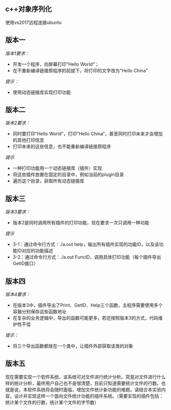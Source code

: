## c++对象序列化
使用vs2017远程连接ubuntu

## 版本一
_版本1要求：_
* 开发一个程序，向屏幕打印“Hello World”；
* 在不重新编译链接原程序的前提下，将打印的文字改为“Hello China”

_提示：_
* 使用动态链接库实现打印功能

## 版本二
_版本2要求：_
* 同时要打印“Hello World”，打印“Hello China”，甚至同时打印未来才会增加的其他打印信息
* 打印未来的这些信息，也不能重新编译链接原程序

_提示_
* 一种打印功能用一个动态链接库（插件）实现
* 将这些插件放置在固定的目录中，例如当前的plugin目录
* 遍历这个目录，获取所有动态链接库

## 版本三
_版本3要求：_
* 版本2是同时调用所有插件的打印功能，现在要求一次只调用一种功能

_提示_
* 3-1：通过命令行方式：./a.out help，输出所有插件实现的功能ID，以及该功能ID对应的功能描述
* 3-2：通过命令行方式：./a.out FuncID，调用具体打印功能（每个插件导出GetID接口）

## 版本四
_版本4要求：_
* 在版本3中，插件导出了Print、GetID、Help三个函数，主程序需要使用多个容器分别保存这些函数地址
* 在复杂的业务逻辑中，导出的函数可能更多，若还按照版本3的方式，代码维护性不佳

_提示：_
* 将三个导出函数都放在一个类中，让插件外部获取该类的对象

## 版本五
现在需要实现一个软件系统，该系统可对文件进行统计分析。究竟对文件进行什么样的统计分析，最终用户自己也不是很清楚，目前只知道需要统计文件的行数。也就是说，本软件系统将会随时面临，增加文件统计新功能的难题。请结合本实验内容，设计并实现这样一个面向文件统计功能的插件系统。（需要实现的插件包括：统计某个文件的行数，统计某个文件的字节数）



